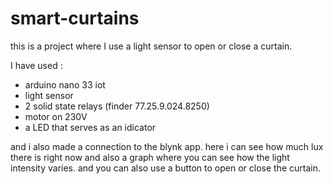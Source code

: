 # smart-curtains

this is a project where I use a light sensor to open or close a curtain.

I have used :
- arduino nano 33 iot
- light sensor
- 2 solid state relays (finder 77.25.9.024.8250)
- motor on 230V
- a LED that serves as an idicator 

and i also made a connection to the blynk app. here i can see how much lux there is right now and also a graph where you can see how the light intensity varies.
and you can also use a button to open or close the curtain. 
